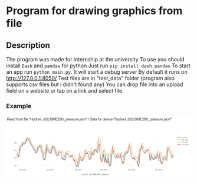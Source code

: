 # Program for drawing graphics from file

## Description
The program was made for internship at the university
To use you should install `Dash` and `pandas` for python
Just run `pip install dash pandas`
To start an app run `python main.py`. It will start a debug server
By default it runs on http://127.0.0.1:8050/
Test files are in "test_data" folder (program also supports csv files but i didn't found any)
You can drop file into an upload field on a website or tap on a link and select file
### Example
![example](/media/example.png)